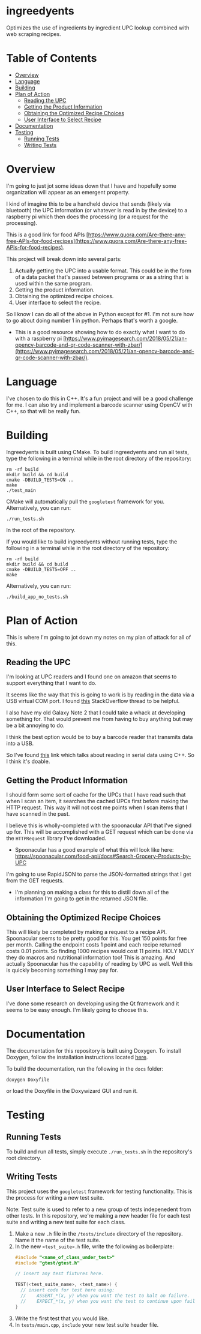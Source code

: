 # **ingreedyents**
 Optimizes the use of ingredients by ingredient UPC lookup combined with web scraping recipes.

# Table of Contents

+ [Overview](#overview)
+ [Language](#language)
+ [Building](#building)
+ [Plan of Action](#plan-of-action)
  + [Reading the UPC](#reading-the-upc)
  + [Getting the Product Information](#getting-the-product-information)
  + [Obtaining the Optimized Recipe Choices](#obtaining-the-optimized-recipe-choices)
  + [User Interface to Select Recipe](#user-interface-to-select-recipe)
+ [Documentation](#documentation)
+ [Testing](#testing)
  + [Running Tests](#running-tests)
  + [Writing Tests](#writing-tests)

# Overview

I'm going to just jot some ideas down that I have and hopefully some organization will appear as an emergent property.

I kind of imagine this to be a handheld device that sends (likely via bluetooth) the UPC information (or whatever is read in by the device) to a raspberry pi which then does the processing (or a request for the processing).

This is a good link for food APIs [https://www.quora.com/Are-there-any-free-APIs-for-food-recipes](https://www.quora.com/Are-there-any-free-APIs-for-food-recipes).

This project will break down into several parts:

1. Actually getting the UPC into a usable format. This could be in the form of a data packet that's passed between programs or as a string that is used within the same program.
2. Getting the product information.
3. Obtaining the optimized recipe choices.
4. User interface to select the recipe.

So I know I can do all of the above in Python except for #1. I'm not sure how to go about doing number 1 in python. Perhaps that's worth a google.
+ This is a good resource showing how to do exactly what I want to do with a raspberry pi [https://www.pyimagesearch.com/2018/05/21/an-opencv-barcode-and-qr-code-scanner-with-zbar/](https://www.pyimagesearch.com/2018/05/21/an-opencv-barcode-and-qr-code-scanner-with-zbar/).

# Language

I've chosen to do this in C++. It's a fun project and will be a good challenge for me. I can also try and implement a barcode scanner using OpenCV with C++, so that will be really fun.

# Building

Ingreedyents is built using CMake. To build ingreedyents and run all tests, type the following in a terminal while in the root directory of the repository:

```
rm -rf build
mkdir build && cd build
cmake -DBUILD_TESTS=ON ..
make
./test_main
```

CMake will automatically pull the `googletest` framework for you. Alternatively, you can run:

```
./run_tests.sh
```

In the root of the repository.

If you would like to build ingreedyents without running tests, type the following in a terminal while in the root directory of the repository:

```
rm -rf build
mkdir build && cd build
cmake -DBUILD_TESTS=OFF ..
make
```

Alternatively, you can run:

```
./build_app_no_tests.sh
```

# Plan of Action
This is where I'm going to jot down my notes on my plan of attack for all of this.

## Reading the UPC

I'm looking at UPC readers and I found one on amazon that seems to support everything that I want to do. 

It seems like the way that this is going to work is by reading in the data via a USB virtual COM port. I found [this](https://stackoverflow.com/questions/2291772/virtual-serial-device-in-python) StackOverflow thread to be helpful.

I also have my old Galaxy Note 2 that I could take a whack at developing something for. That would prevent me from having to buy anything but may be a bit annoying to do.

I think the best option would be to buy a barcode reader that transmits data into a USB.

So I've found [this](https://stackoverflow.com/questions/34842163/how-to-read-from-serial-device-in-c) link which talks about reading in serial data using C++. So I think it's doable.

## Getting the Product Information

I should form some sort of cache for the UPCs that I have read such that when I scan an item, it searches the cached UPCs first before making the HTTP request. This way it will not cost me points when I scan items that I have scanned in the past.

I believe this is wholly-completed with the spoonacular API that I've signed up for. This will be accomplished with a GET request which can be done via the `HTTPRequest` library I've downloaded.
  + Spoonacular has a good example of what this will look like here: https://spoonacular.com/food-api/docs#Search-Grocery-Products-by-UPC

I'm going to use RapidJSON to parse the JSON-formatted strings that I get from the GET requests.
  + I'm planning on making a class for this to distill down all of the information I'm going to get in the returned JSON file. 

## Obtaining the Optimized Recipe Choices

This will likely be completed by making a request to a recipe API. Spoonacular seems to be pretty good for this. You get 150 points for free per month. Calling the endpoint costs 1 point and each recipe returned costs 0.01 points. So finding 1000 recipes would cost 11 points. HOLY MOLY they do macros and nutritional information too! This is amazing. And actually Spoonacular has the capability of reading by UPC as well. Well this is quickly becoming something I may pay for.

## User Interface to Select Recipe

I've done some research on developing using the Qt framework and it seems to be easy enough. I'm likely going to choose this.

# Documentation

The documentation for this repository is built using Doxygen. To install Doxygen, follow the installation instructions located [here](http://www.doxygen.nl/manual/install.html).

To build the documentation, run the following in the `docs` folder:

```
doxygen Doxyfile
```

or load the Doxyfile in the Doxywizard GUI and run it.

# Testing

## Running Tests

To build and run all tests, simply execute `./run_tests.sh` in the repository's root directory.

## Writing Tests

This project uses the `googletest` framework for testing functionality. This is the process for writing a new test suite.

Note: Test suite is used to refer to a new group of tests indepenedent from other tests. In this repository, we're making a new header file for each test suite and writing a new test suite for each class.

1. Make a new `.h` file in the `/tests/include` directory of the repository. Name it the name of the test suite.
2. In the new `<test_suite>.h` file, write the following as boilerplate:
    ```c++
    #include "<name_of_class_under_test>"
    #include "gtest/gtest.h"

    // insert any test fixtures here.

    TEST(<test_suite_name>, <test_name>) {
      // insert code for test here using:
      //    ASSERT_*(x, y) when you want the test to halt on failure.
      //    EXPECT_*(x, y) when you want the test to continue upon failure.
    }
    ```
3. Write the first test that you would like.
4. In `tests/main.cpp`, `include` your new test suite header file.


